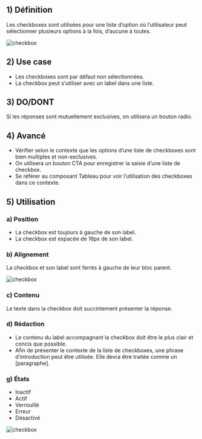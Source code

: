 ## 1) Définition

Les checkboxes sont utilisées pour une liste d’option où l’utilisateur peut sélectionner plusieurs options à la fois, d’aucune à toutes.

<p><img src="../../assets/images/checkbox/checkbox-01.jpg" alt="checkbox" class="tk-markdown__img-fullscreen" /></p>

## 2) Use case

- Les checkboxes sont par défaut non sélectionnées.
- La checkbox peut s’utiliser avec un label dans une liste.

## 3) DO/DONT

Si les réponses sont mutuellement exclusives, on utilisera un bouton radio.

## 4) Avancé

- Vérifier selon le contexte que les options d’une liste de checkboxes sont bien multiples et non-exclusives.
- On utilisera un bouton CTA pour enregistrer la saisie d’une liste de checkbox.
- Se référer au composant Tableau pour voir l’utilisation des checkboxes dans ce contexte.

## 5) Utilisation

### a) Position

- La checkbox est toujours à gauche de son label.
- La checkbox est espacée de 16px de son label.

### b) Alignement

La checkbox et son label sont ferrés à gauche de leur bloc parent.

<p><img src="../../assets/images/checkbox/checkbox-02.jpg" alt="checkbox" class="tk-markdown__img-fullscreen" /></p>

### c) Contenu

Le texte dans la checkbox doit succintement présenter la réponse.

### d) Rédaction

- Le contenu du label accompagnant la checkbox doit être le plus clair et concis que possible.
- Afin de présenter le contexte de la liste de checkboxes, une phrase d’introduction peut être utilisée. Elle devra être traitée comme un [paragraphe].

### g) États

- Inactif
- Actif
- Verrouillé
- Erreur
- Désactivé

<p><img src="../../assets/images/checkbox/checkbox-03.jpg" alt="checkbox" class="tk-markdown__img-fullscreen" /></p>

